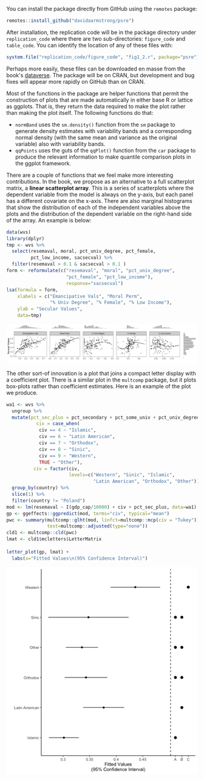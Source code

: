 <script src="https://kit.fontawesome.com/3b340a2892.js" crossorigin="anonymous"></script>

<script type="text/javascript">
document.addEventListener('DOMContentLoaded', function() {
    document.getElementById('downloads').innerHTML = '<div class="icon-container" style="width: 100%;"><a href="index.html" class="link-item" title="Home" rel="nofollow"><i class="fa-solid fa-house fa-2xl"></i><span style="padding-top: 15px;">Home</span></a><a href="Research.html" class="link-item" title="Research" rel="nofollow"><i class="fa-solid fa-puzzle-piece fa-2xl"></i><span style="padding-top: 15px;">Research</span></a><a href="Teaching.html" class="link-item" title="Teaching" rel="nofollow"><i class="fa-solid fa-user-graduate fa-2xl"></i><span style="padding-top: 15px;">Teaching</span></a><a href="Software.html" class="link-item" title="Software" rel="nofollow"><i class="fa-solid fa-floppy-disk fa-2xl"></i><span style="padding-top: 15px;">Software</span></a></div>';}, false);
</script>
<style>
.icon-container {
    display: flex;
    justify-content: space-evenly;
    align-items: center;
}

.icon-container a {
    text-align: center;
    display: flex;
    flex-direction: column;
    align-items: center;
    text-decoration: none;
    color: inherit;
}

.icon-container i {
    font-size: 24px; /* Adjust the icon size */
    margin-bottom: 5px; /* Space between icon and label */
    margin-top: 5px; /* Space between icon and label */
}

.icon-container span {
    font-size: 14px; /* Adjust the label size */
}
</style>


You can install the package directly from GitHub using the `remotes` package: 

```r
remotes::install_github("davidaarmstrong/psre")
```

After installation, the replication code will be in the package directory under `replication_code` where there are two sub-directories: `figure_code` and `table_code`.  You can identify the location of any of these files with: 

```r
system.file("replication_code/figure_code", "fig1_2.r", package="psre")
```

Perhaps more easily, these files can be downloaded en masse from the book's [dataverse](https://dataverse.harvard.edu/dataverse/psre).  The package will be on CRAN, but development and bug fixes will appear more rapidly on GitHub than on CRAN. 

Most of the functions in the package are helper functions that permit the construction of plots that are made automatically in either base R or lattice as ggplots.  That is, they return the data required to make the plot rather than making the plot itself.  The following functions do that: 

- `normBand` uses the `sm.density()` function from the `sm` package to generate density estimates with variability bands and a corresponding normal density (with the same mean and variance as the original variable) also with variability bands. 
- `qqPoints` uses the guts of the `qqPlot()` function from the `car` package to produce the relevant information to make quantile comparison plots in the ggplot framework. 

There are a couple of functions that we feel make more interesting contributions.  In the book, we propose as an alternative to a full scatterplot matrix, a **linear scatterplot array**.  This is a series of scatterplots where the dependent variable from the model is always on the y-axis, but each panel has a different covariate on the x-axis.  There are also marginal histograms that show the distribution of each of the independent variables above the plots and the distribution of the dependent variable on the right-hand side of the array.  An example is below: 

```r
data(wvs)
library(dplyr)
tmp <- wvs %>% 
  select(resemaval, moral, pct_univ_degree, pct_female, 
         pct_low_income, sacsecval) %>% 
  filter(resemaval > 0.1 & sacsecval > 0.1 ) 
form <- reformulate(c("resemaval", "moral", "pct_univ_degree", 
                      "pct_female", "pct_low_income"), 
                      response="sacsecval")
lsa(formula = form, 
    xlabels = c("Emancipative Vals", "Moral Perm", 
                "% Univ Degree", "% Female", "% Low Income"), 
    ylab = "Secular Values", 
    data=tmp)
```

![](/files/images/lsa.png)

The other sort-of innovation is a plot that joins a compact letter display with a coefficient plot.  There is a similar plot in the `multcomp` package, but it plots box-plots rather than coefficient estimates.  Here is an example of the plot we produce.  

```r
wa1 <- wvs %>% 
  ungroup %>% 
  mutate(pct_sec_plus = pct_secondary + pct_some_univ + pct_univ_degree, 
           civ = case_when(
            civ == 4 ~ "Islamic", 
            civ == 6 ~ "Latin American", 
            civ == 7 ~ "Orthodox", 
            civ == 8 ~ "Sinic", 
            civ == 9 ~ "Western", 
            TRUE ~ "Other"), 
          civ = factor(civ, 
                       levels=c("Western", "Sinic", "Islamic", 
                                "Latin American", "Orthodox", "Other"))) %>% 
  group_by(country) %>% 
  slice(1) %>% 
  filter(country != "Poland")
mod <- lm(resemaval ~ I(gdp_cap/10000) + civ + pct_sec_plus, data=wa1)
gp <- ggeffects::ggpredict(mod, terms="civ", typical="mean")
pwc <- summary(multcomp::glht(mod, linfct=multcomp::mcp(civ = "Tukey")), 
               test=multcomp::adjusted(type="none"))
cld1 <- multcomp::cld(pwc)
lmat <- cld1$mcletters$LetterMatrix

letter_plot(gp, lmat) + 
  labs(x="Fitted Values\n(95% Confidence Interval)")
```

![](/files/images/letterplot.png)

